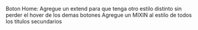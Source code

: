 Boton Home: Agregue un extend para que tenga otro estilo distinto sin perder el hover de los demas botones
Agregue un MIXIN al estilo de todos los titulos secundarios
